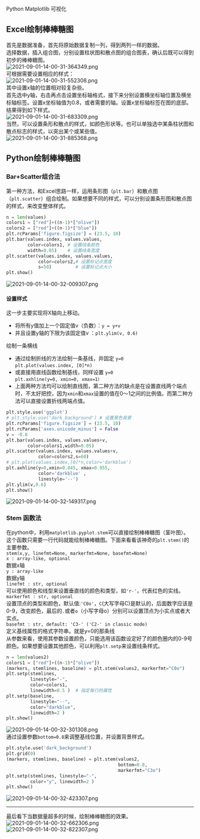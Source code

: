 Python Matplotlib 可视化
<a name="QP8nw"></a>
## Excel绘制棒棒糖图
首先是数据准备，首先将原始数据复制一列，得到两列一样的数据。<br />选择数据，插入组合图，分别设置柱状图和散点图的组合图表，确认后既可以得到初步的棒棒糖图。<br />![2021-09-01-14-00-31-364349.png](./img/1630476167228-c4fa36ad-d1de-4708-ad61-be00e824b3ee.png)<br />可根据需要设置相应的样式：<br />![2021-09-01-14-00-31-552308.png](./img/1630476167193-5dc7115d-5cc2-4010-9e56-daa81628dc22.png)<br />其中设置x轴的位置相对较复杂些。<br />首先选中y轴，右击再点击设置坐标轴格式，接下来分别设置横坐标轴位置及横坐标轴标签。设置x坐标轴值为0.8，或者需要的轴。设置x坐标轴标签在图的底部。<br />结果得到如下样式。<br />![2021-09-01-14-00-31-683309.png](./img/1630476167235-08fdf792-97b7-416f-862a-2406cc7a851c.png)<br />当然，可以设置条形和散点的样式，如颜色形状等。也可以单独选中某条柱状图和散点标志的样式，以突出某个或某些值。<br />![2021-09-01-14-00-31-885368.png](./img/1630476190374-341e640a-bba2-4c74-a75d-f54d2fd52938.png)
<a name="BoEFM"></a>
## Python绘制棒棒糖图
<a name="FMi2a"></a>
### Bar+Scatter组合法
第一种方法，和Excel思路一样，运用条形图（`plt.bar`）和散点图（`plt.scatter`）组合绘制。如果想要不同的样式，可以分别设置条形图和散点图的样式，来改变整体样式。
```python
n = len(values)
colors1 = ["red"]+((n-1)*["olive"])
colors2 = ["red"]+((n-1)*["blue"])
plt.rcParams['figure.figsize'] = (23.5, 10)  
plt.bar(values.index, values.values, 
        color=colors1, # 设置线条颜色
        width=0.05)    # 设置线条宽度
plt.scatter(values.index, values.values, 
            color=colors2,# 设置标记点宽度
            s=50)         # 设置标记点大小
plt.show()
```
![2021-09-01-14-00-32-009307.png](./img/1630476190282-cf2105bf-87f7-4168-87e1-33290bec62a1.png)
<a name="O5ZeI"></a>
#### 设置样式
这一步主要实现将X轴向上移动。

- 将所有y值加上一个固定值v（负数）：`y = y+v`
- 并且设置y轴的下限为该固定值v ：`plt.ylim(v, 0.6)`

绘制一条横线

- 通过绘制折线的方法绘制一条基线，并固定 `y=0`<br />`plt.plot(values.index, [0]*n)`
- 或直接用直线函数绘制基线，同样设置 `y=0`<br />`plt.axhline(y=0, xmin=0, xmax=1）`
- 上面两种方法均可以绘制直线图，第二种方法的缺点是在设置直线两个端点时，不太好把控，因为`xmin`和`xmax`设置的值在0～1之间的比例值。而第二种方法可以直接设置折线两端点值。
```python
plt.style.use('ggplot')
# plt.style.use('dark_background') # 设置黑色背景
plt.rcParams['figure.figsize'] = (23.5, 10)  
plt.rcParams['axes.unicode_minus'] = False
v = -0.8
plt.bar(values.index, values.values+v, 
        color=colors1,width=0.05)
plt.scatter(values.index, values.values+v, 
            color=colors2,s=60)
# plt.plot(values.index,[0]*n,color='darkblue')
plt.axhline(y=0,xmin=0.045, xmax=0.955, 
            color='darkblue' , 
            linestyle='--')
plt.ylim(v,0.6)
plt.show()
```
![2021-09-01-14-00-32-149317.png](./img/1630476190288-8efdc68f-5e53-4bd0-992a-dc3d51e58ca9.png)
<a name="hXViZ"></a>
### Stem 函数法
在python中，利用`matplotlib.pyplot.stem`可以直接绘制棒棒糖图（茎叶图）。这个函数只需要一行代码就能绘制棒棒糖图。下面来看看该神奇的`plt.stem()`的主要参数。<br />`stem(x,y, linefmt=None, markerfmt=None, basefmt=None)`<br />`x : array-like, optional`<br />数据x轴<br />`y : array-like`<br />数据y轴<br />`linefmt : str, optional`<br />可以使用颜色和线型来设置垂直线的颜色和类型，如`'r-'`，代表红色的实线。<br />`markerfmt : str, optional`<br />设置顶点的类型和颜色，默认值:`'C0o'`，`C`(大写字母C)是默认的，后面数字应该是0-9，改变颜色，最后的`.`或者`o`（小写字母o）分别可以设置顶点为小实点或者大实点。<br />`basefmt : str, default: 'C3-' ('C2-' in classic mode)`<br />定义基线属性的格式字符串。就是y=0的那条线<br />从参数来看，使用其参数设置颜色，只能选用该函数设定好了的颜色圈内的0-9号颜色。如果想要设置其他颜色，可以利用`plt.setp`来设置线条样式。
```python
n = len(values2)
colors1 = ["red"]+((n-1)*["olive"])
(markers, stemlines, baseline) = plt.stem(values2, markerfmt="C0o")
plt.setp(stemlines, 
         linestyle="-", 
         color=colors1, 
         linewidth=0.5 )  # 指定每行的属性
plt.setp(baseline, 
         linestyle="--", 
         color="darkblue", 
         linewidth=2 )
plt.show()
```
![2021-09-01-14-00-32-301308.png](./img/1630476219252-eff13e58-3c05-4122-a908-a797e3ced6cd.png)<br />通过设置参数`bottom=0.8`来调整基线位置，并设置背景样式。
```python
plt.style.use('dark_background') 
plt.grid(0)
(markers, stemlines, baseline) = plt.stem(values2, 
                                          bottom=0.8,
                                          markerfmt="C3o")
plt.setp(stemlines, linestyle="-", 
         color="y", linewidth=2 )  
plt.show()
```
![2021-09-01-14-00-32-423307.png](./img/1630476219298-84e93ee5-b362-4ca0-ab8d-a92c00796f12.png)

---

最后看下当数据量超多的时候，绘制棒棒糖图的效果。<br />![2021-09-01-14-00-32-662306.png](./img/1630476219362-68db0149-3b1b-4d8b-8fbe-8fe0df9eb825.png)<br />![2021-09-01-14-00-32-822307.png](./img/1630476219332-9b1a604c-9694-4906-acea-c3de797dd1c5.png)
